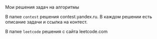 Мои решения задач на алгоритмы

В папке `contest` решения contest.yandex.ru. В каждом решении есть описание задачи и ссылка на контест.

В папке `leetcode` решения с сайта leetcode.com
